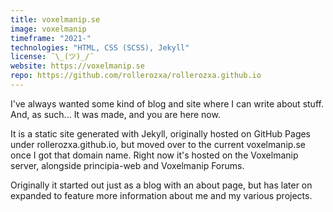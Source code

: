 ```yaml
---
title: voxelmanip.se
image: voxelmanip
timeframe: "2021-"
technologies: "HTML, CSS (SCSS), Jekyll"
license: ¯\_(ツ)_/¯
website: https://voxelmanip.se
repo: https://github.com/rollerozxa/rollerozxa.github.io
---
```


I've always wanted some kind of blog and site where I can write about stuff. And, as such... It was made, and you are here now.

<!--more-->

It is a static site generated with Jekyll, originally hosted on GitHub Pages under rollerozxa.github.io, but moved over to the current voxelmanip.se once I got that domain name. Right now it's hosted on the Voxelmanip server, alongside principia-web and Voxelmanip Forums.

Originally it started out just as a blog with an about page, but has later on expanded to feature more information about me and my various projects.
